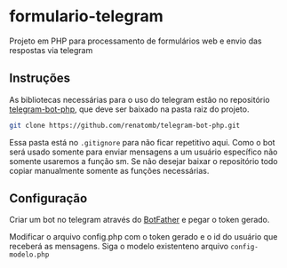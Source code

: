 # formulario-telegram

Projeto em PHP para processamento de formulários web e envio das respostas via telegram

## Instruções

As bibliotecas necessárias para o uso do telegram estão no repositório [telegram-bot-php](https://github.com/renatomb/telegram-bot-php), que deve ser baixado na pasta raiz do projeto.

```bash
git clone https://github.com/renatomb/telegram-bot-php.git
```

Essa pasta está no `.gitignore` para não ficar repetitivo aqui. Como o bot será usado somente para enviar mensagens a um usuário específico não somente usaremos a função sm. Se não desejar baixar o repositório todo copiar manualmente somente as funções necessárias.

## Configuração

Criar um bot no telegram através do [BotFather](https://telegram.me/BotFather) e pegar o token gerado.

Modificar o arquivo config.php com o token gerado e o id do usuário que receberá as mensagens. Siga o modelo existenteno arquivo `config-modelo.php`

